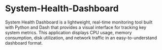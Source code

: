 # System-Health-Dashboard
System Health Dashboard is a lightweight, real-time monitoring tool built with Python and Dash that provides a visual interface for tracking key system metrics. This application displays CPU usage, memory consumption, disk utilization, and network traffic in an easy-to-understand dashboard format.
